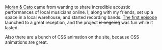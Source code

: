 [Moran & Cato](http://moranandcato.com) came from wanting to share incredible acoustic performances of local musicians online. I, along with my friends, set up a space in a local warehouse, and started recording bands. [The first episode](http://www.youtube.com/watch?v=5gbl0L63wm8&feature=player_embedded) launched to a great reception, and the project ~~is ongoing~~ was fun while it lasted.

Also there are a bunch of CSS animation on the site, because CSS animations are great.
